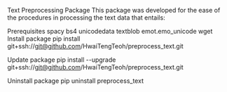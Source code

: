 Text Preprocessing Package
This package was developed for the ease of the procedures in processing the text data that entails:

Prerequisites
spacy
bs4
unicodedata
textblob
emot.emo_unicode
wget
Install package
pip install git+ssh://git@github.com/HwaiTengTeoh/preprocess_text.git

Update package
pip install --upgrade git+ssh://git@github.com/HwaiTengTeoh/preprocess_text.git

Uninstall package
pip uninstall preprocess_text
